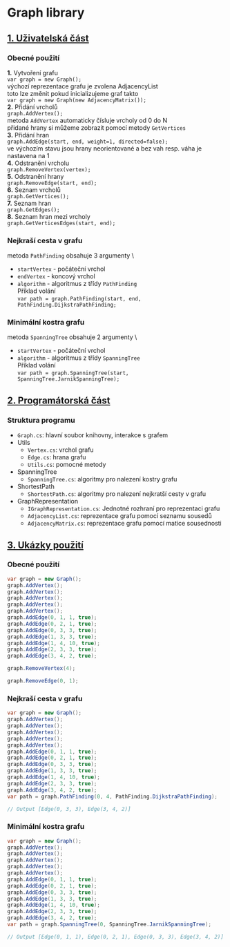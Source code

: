 ﻿# Graph library

## [1. Uživatelská část](#1-uživatelská-část)

### Obecné použití

**1.** Vytvoření grafu \
```var graph = new Graph();``` \
výchozí reprezentace grafu je zvolena AdjacencyList \
toto lze změnit pokud inicializujeme graf takto \
```var graph = new Graph(new AdjacencyMatrix());``` \
**2.** Přidání vrcholů \
```graph.AddVertex();``` \
metoda `AddVertex` automaticky čísluje vrcholy od 0 do N \
přidané hrany si můžeme zobrazit pomocí metody `GetVertices` \
**3.** Přidání hran \
```graph.AddEdge(start, end, weight=1, directed=false);``` \
ve výchozím stavu jsou hrany neorientované a bez vah resp. váha je nastavena na 1 \
**4.** Odstranění vrcholu \
```graph.RemoveVertex(vertex);``` \
**5.** Odstranění hrany \
```graph.RemoveEdge(start, end);``` \
**6.** Seznam vrcholů \
```graph.GetVertices();``` \
**7.** Seznam hran \
```graph.GetEdges();``` \
**8.** Seznam hran mezi vrcholy \
```graph.GetVerticesEdges(start, end);```
### Nejkraší cesta v grafu

metoda `PathFinding` obsahuje 3 argumenty \

- `startVertex` - počáteční vrchol
- `endVertex` - koncový vrchol
- `algorithm` - algoritmus z třídy `PathFinding` \
  Příklad volání \
  ```var path = graph.PathFinding(start, end, PathFinding.DijkstraPathFinding;```

### Minimální kostra grafu

metoda `SpanningTree` obsahuje 2 argumenty \

- `startVertex` - počáteční vrchol
- `algorithm` - algoritmus z třídy `SpanningTree` \
  Příklad volání \
  ```var path = graph.SpanningTree(start, SpanningTree.JarnikSpanningTree);```

## [2. Programátorská část](#2-programátorská-část)

### Struktura programu

- `Graph.cs`: hlavní soubor knihovny, interakce s grafem
- Utils
    - `Vertex.cs`: vrchol grafu
    - `Edge.cs`: hrana grafu
    - `Utils.cs`: pomocné metody
- SpanningTree
    - `SpanningTree.cs`: algoritmy pro nalezení kostry grafu
- ShortestPath
    - `ShortestPath.cs`: algoritmy pro nalezení nejkratší cesty v grafu
- GraphRepresentation
    - `IGraphRepresentation.cs`: Jednotné rozhraní pro reprezentaci grafu
    - `AdjacencyList.cs`: reprezentace grafu pomocí seznamu sousedů
    - `AdjacencyMatrix.cs`: reprezentace grafu pomocí matice sousednosti

## [3. Ukázky použití](#3-ukázky-použití)

### Obecné použití

```csharp
var graph = new Graph();
graph.AddVertex();
graph.AddVertex();
graph.AddVertex();
graph.AddVertex();
graph.AddVertex();
graph.AddEdge(0, 1, 1, true);
graph.AddEdge(0, 2, 1, true);
graph.AddEdge(0, 3, 3, true);
graph.AddEdge(1, 3, 3, true);
graph.AddEdge(1, 4, 10, true);
graph.AddEdge(2, 3, 3, true);
graph.AddEdge(3, 4, 2, true);
```
```csharp
graph.RemoveVertex(4);
```
```csharp
graph.RemoveEdge(0, 1);
```
### Nejkraší cesta v grafu

```csharp
var graph = new Graph();
graph.AddVertex();
graph.AddVertex();
graph.AddVertex();
graph.AddVertex();
graph.AddVertex();
graph.AddEdge(0, 1, 1, true);
graph.AddEdge(0, 2, 1, true);
graph.AddEdge(0, 3, 3, true);
graph.AddEdge(1, 3, 3, true);
graph.AddEdge(1, 4, 10, true);
graph.AddEdge(2, 3, 3, true);
graph.AddEdge(3, 4, 2, true);
var path = graph.PathFinding(0, 4, PathFinding.DijkstraPathFinding);

// Output [Edge(0, 3, 3), Edge(3, 4, 2)]
```

### Minimální kostra grafu

```csharp
var graph = new Graph();
graph.AddVertex();
graph.AddVertex();
graph.AddVertex();
graph.AddVertex();
graph.AddVertex();
graph.AddEdge(0, 1, 1, true);
graph.AddEdge(0, 2, 1, true);
graph.AddEdge(0, 3, 3, true);
graph.AddEdge(1, 3, 3, true);
graph.AddEdge(1, 4, 10, true);
graph.AddEdge(2, 3, 3, true);
graph.AddEdge(3, 4, 2, true);
var path = graph.SpanningTree(0, SpanningTree.JarnikSpanningTree);

// Output [Edge(0, 1, 1), Edge(0, 2, 1), Edge(0, 3, 3), Edge(3, 4, 2)]
```